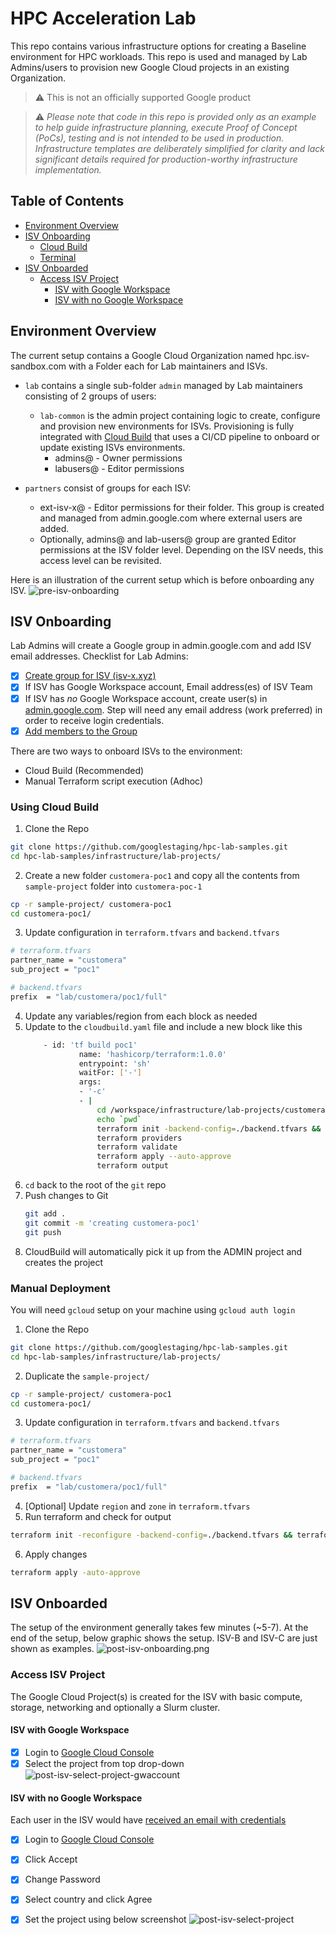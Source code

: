 
# HPC Acceleration Lab

This repo contains various infrastructure options for creating a Baseline environment for HPC workloads. This repo is used and managed by Lab Admins/users to provision new Google Cloud projects in an existing Organization.  

> :warning: This is not an officially supported Google product

> :warning: *Please note that code in this repo is provided only as an example to help
guide infrastructure planning, execute Proof of Concept (PoCs), testing and is not intended to be used in production. Infrastructure templates are deliberately simplified for clarity and lack significant details required for production-worthy infrastructure implementation.*

## Table of Contents
  - [Environment Overview](#environment)
  - [ISV Onboarding](#isv-onboarding)
    - [Cloud Build](#using-cloud-build)
	- [Terminal](#manual-deployment)
  - [ISV Onboarded](#isv-onboarded)
    - [Access ISV Project](#access-isv-proejct)
      - [ISV with Google Workspace](#isv-with-google-workspace)
      - [ISV with no Google Workspace](#isv-with-no-google-workspace)

## Environment Overview
The current setup contains a Google Cloud Organization named hpc.isv-sandbox.com with a Folder each for Lab maintainers and ISVs. 
 - `lab` contains a single sub-folder `admin` managed by Lab maintainers consisting of 2 groups of users:
   * `lab-common` is the admin project containing logic to create, configure and provision new environments for ISVs. Provisioning is fully integrated with [Cloud Build](https://cloud.google.com/build) that uses a CI/CD pipeline to onboard or update existing ISVs environments.
     * admins@ - Owner permissions
   	 * labusers@ - Editor permissions
 
 - `partners` consist of groups for each ISV:
   * ext-isv-x@ - Editor permissions for their folder. This group is created and managed from admin.google.com where external users are added. 
   * Optionally, admins@ and lab-users@ group are granted Editor permissions at the ISV folder level. Depending on the ISV needs, this access level can be revisited.


Here is an illustration of the current setup which is before onboarding any ISV.
![pre-isv-onboarding](images/pre-isv-onboarding.png)

## ISV Onboarding
Lab Admins will create a Google group in admin.google.com and add ISV email addresses. Checklist for Lab Admins:
 - [x] [Create group for ISV (isv-x.xyz)](https://cloud.google.com/iam/docs/groups-in-cloud-console#creating)
 - [x] If ISV has Google Workspace account, Email address(es) of ISV Team
 - [x] If ISV has *no* Google Workspace account, create user(s) in [admin.google.com](https://support.google.com/a/answer/33310?hl=en). Step will need any email address (work preferred) in order to receive login credentials.
 - [x] [Add members to the Group](https://cloud.google.com/iam/docs/groups-in-cloud-console#viewing-editing-details)

There are two ways to onboard ISVs to the environment:
 - Cloud Build (Recommended)
 - Manual Terraform script execution (Adhoc)
### Using Cloud Build
1. Clone the Repo
```sh
git clone https://github.com/googlestaging/hpc-lab-samples.git
cd hpc-lab-samples/infrastructure/lab-projects/
```
2. Create a new folder `customera-poc1` and copy all the contents from `sample-project` folder into `customera-poc-1`
```sh
cp -r sample-project/ customera-poc1
cd customera-poc1/
```
3. Update configuration in `terraform.tfvars` and `backend.tfvars`
```sh
# terraform.tfvars
partner_name = "customera"
sub_project = "poc1"

# backend.tfvars
prefix  = "lab/customera/poc1/full"
```
4. Update any variables/region from each block as needed
5. Update to the `cloudbuild.yaml` file and include a new block like this
    ```sh
		- id: 'tf build poc1'
				name: 'hashicorp/terraform:1.0.0'
				entrypoint: 'sh'
				waitFor: ['-']
				args: 
				- '-c'
				- |
					cd /workspace/infrastructure/lab-projects/customera-poc-1
					echo `pwd`
					terraform init -backend-config=./backend.tfvars && terraform plan
					terraform providers
					terraform validate
					terraform apply --auto-approve
					terraform output
    ```
5. `cd` back to the root of the `git` repo
6. Push changes to Git
	```sh
    git add .
    git commit -m 'creating customera-poc1'
    git push
    ```
7. CloudBuild will automatically pick it up from the ADMIN project and creates the project 

### Manual Deployment
You will need `gcloud` setup on your machine using `gcloud auth login`

1. Clone the Repo
```sh
git clone https://github.com/googlestaging/hpc-lab-samples.git
cd hpc-lab-samples/infrastructure/lab-projects/
```
2. Duplicate the `sample-project/` 
```sh
cp -r sample-project/ customera-poc1
cd customera-poc1/
```
3. Update configuration in `terraform.tfvars` and `backend.tfvars`
```sh
# terraform.tfvars
partner_name = "customera"
sub_project = "poc1"

# backend.tfvars
prefix  = "lab/customera/poc1/full"
```
4. [Optional] Update `region` and `zone` in `terraform.tfvars`
5. Run terraform and check for output
```sh 
terraform init -reconfigure -backend-config=./backend.tfvars && terraform plan
```
6. Apply changes
```sh
terraform apply -auto-approve
``` 
## ISV Onboarded
The setup of the environment generally takes few minutes (~5-7). At the end of the setup, below graphic shows the setup. ISV-B and ISV-C are just shown as examples.
![post-isv-onboarding.png](images/post-isv-onboarding.png)

### Access ISV Project
The Google Cloud Project(s) is created for the ISV with basic compute, storage, networking and optionally a Slurm cluster. 

#### ISV with Google Workspace 
 - [x] Login to [Google Cloud Console](https://console.cloud.google.com)
 - [x] Select the project from top drop-down
![post-isv-select-project-gwaccount](images/post-isv-select-project-gwaccount.png)

#### ISV with no Google Workspace
Each user in the ISV would have [received an email with credentials](##isv-onboarding)
 - [x] Login to [Google Cloud Console](https://console.cloud.google.com)
 - [x] Click Accept
 - [x] Change Password
 - [x] Select country and click Agree
 - [x] Set the project using below screenshot
![post-isv-select-project](images/post-isv-select-project.png)










